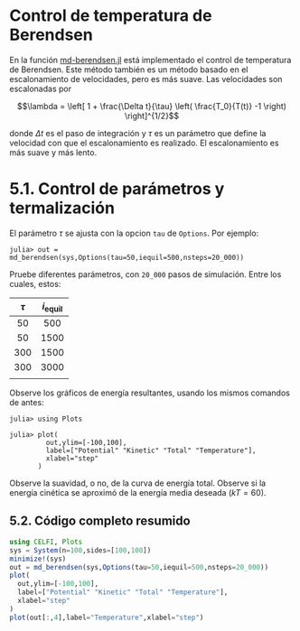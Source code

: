 
# Control de temperatura de Berendsen

En la función [md-berendsen.jl](https://github.com/m3g/CELFI.jl/blob/master/src/md-berendsen.jl) está implementado el control de temperatura
de Berendsen. Este método también es un método basado en el
escalonamiento de velocidades, pero es más suave. Las velocidades son
escalonadas por

$$\lambda = \left[  
1 + \frac{\Delta t}{\tau} \left(
\frac{T_0}{T(t)} -1
\right)
\right]^{1/2}$$

donde $\Delta t$ es el paso de integración y $\tau$ es un parámetro que
define la velocidad con que el escalonamiento es realizado. El
escalonamiento es más suave y más lento. 

# 5.1. Control de parámetros y termalización  

El parámetro $\tau$ se ajusta con la opcion `tau` de `Options`. Por ejemplo:

```julia-repl
julia> out = md_berendsen(sys,Options(tau=50,iequil=500,nsteps=20_000))

```

Pruebe diferentes parámetros, con `20_000` pasos de simulación. Entre los cuales, estos: 

| $\tau$ |  $i_{\mathrm{equil}}$ | 
|:------:|:---------------------:|
|   50   |  500 |
|   50   |  1500|
|  300   |  1500|
|  300   |  3000|
|        |      |

Observe los gráficos de energía resultantes, usando los mismos comandos de antes:
```julia-repl
julia> using Plots

julia> plot(
         out,ylim=[-100,100],
         label=["Potential" "Kinetic" "Total" "Temperature"],
         xlabel="step"
       )
```

Observe la suavidad, o no, de la curva de energía total. Observe si la
energía cinética se aproximó de la energía media deseada ($kT=60$).

## 5.2. Código completo resumido

```julia
using CELFI, Plots
sys = System(n=100,sides=[100,100])
minimize!(sys)
out = md_berendsen(sys,Options(tau=50,iequil=500,nsteps=20_000))
plot(
  out,ylim=[-100,100],
  label=["Potential" "Kinetic" "Total" "Temperature"],
  xlabel="step"
)
plot(out[:,4],label="Temperature",xlabel="step")
```

